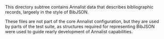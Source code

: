 This directory subtree contains Annalist data that describes bibliographic records, largeely in the style of BibJSON.

These files are not part of the core Annalist configuration, but they are used by parts of the test suite, as structures required for representing BibJSON were used to guide rearly development of Annalist capabilities.
